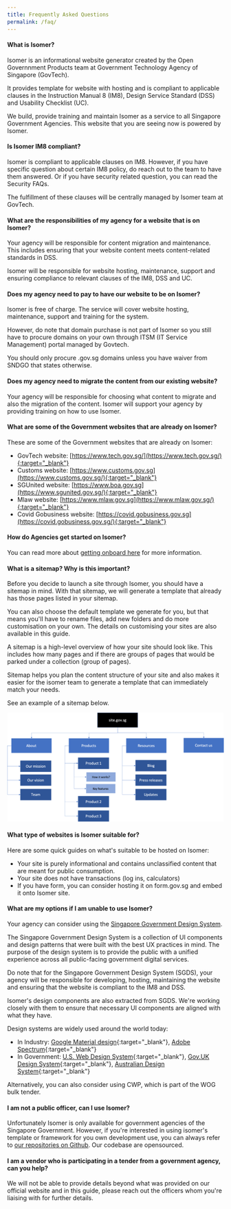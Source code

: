 ```yaml
---
title: Frequently Asked Questions
permalink: /faq/
---
```


#### **What is Isomer?**
Isomer is an informational website generator created by the Open Governnment Products team at Government Technology Agency of Singapore (GovTech).

It provides template for website with hosting and is compliant to applicable clauses in the Instruction Manual 8 (IM8), Design Service Standard (DSS) and Usability Checklist (UC). 

We build, provide training and maintain Isomer as a service to all Singapore Government Agencies. This website that you are seeing now is powered by Isomer.

#### **Is Isomer IM8 compliant?**
Isomer is compliant to applicable clauses on IM8. However, if you have specific question about certain IM8 policy, do reach out to the team to have them answered. Or if you have security related question, you can read the Security FAQs.

The fulfillment of these clauses will be centrally managed by Isomer team at GovTech.

#### **What are the responsibilities of my agency for a website that is on Isomer?**
Your agency will be responsible for content migration and maintenance. This includes ensuring that your website content meets content-related standards in DSS. 

Isomer will be responsible for website hosting, maintenance, support and ensuring compliance to relevant clauses of the IM8, DSS and UC.

#### **Does my agency need to pay to have our website to be on Isomer?**
Isomer is free of charge. The service will cover website hosting, maintenance, support and training for the system.

However, do note that domain purchase is not part of Isomer so you still have to procure domains on your own through ITSM (IT Service Management) portal managed by Govtech. 

You should only procure .gov.sg domains unless you have waiver from SNDGO that states otherwise.

#### **Does my agency need to migrate the content from our existing website?**
Your agency will be responsible for choosing what content to migrate and also the migration of the content. 
Isomer will support your agency by providing training on how to use Isomer.

#### **What are some of the Government websites that are already on Isomer?**
These are some of the Government websites that are already on Isomer:
* GovTech website: [https://www.tech.gov.sg/](https://www.tech.gov.sg/){:target="_blank"}
* Customs website: [https://www.customs.gov.sg](https://www.customs.gov.sg/){:target="_blank"} 
* SGUnited website: [https://www.boa.gov.sg](https://www.sgunited.gov.sg/){:target="_blank"}
* Mlaw website: [https://www.mlaw.gov.sg](https://www.mlaw.gov.sg/){:target="_blank"}
* Covid Gobusiness website: [https://covid.gobusiness.gov.sg](https://covid.gobusiness.gov.sg/){:target="_blank"}

#### **How do Agencies get started on Isomer?**
You can read more about [getting onboard here](/get-started/onboard/) for more information.

#### **What is a sitemap? Why is this important?**
Before you decide to launch a site through Isomer, you should have a sitemap in mind. With that sitemap, we will generate a template that already has those pages listed in your sitemap. 

You can also choose the default template we generate for you, but that means you'll have to rename files, add new folders and do more customisation on your own. The details on customising your sites are also available in this guide. 

A sitemap is a high-level overview of how your site should look like. This includes how many pages and if there are groups of pages that would be parked under a collection (group of pages).

Sitemap helps you plan the content structure of your site and also makes it easier for the isomer team to generate a template that can immediately match your needs. 

See an example of a sitemap below.

![sitemap](/images/sitemap.png)

#### **What type of websites is Isomer suitable for?**
Here are some quick guides on what's suitable to be hosted on Isomer:
- Your site is purely informational and contains unclassified content that are meant for public consumption.
- Your site does not have transactions (log ins, calculators)
- If you have form, you can consider hosting it on form.gov.sg and embed it onto Isomer site. 

#### **What are my options if I am unable to use Isomer?**
Your agency can consider using the [Singapore Government Design System](https://www.designsystem.gov.sg/). 

The Singapore Government Design System is a collection of UI components and design patterns that were built with the best UX practices in mind. The purpose of the design system is to provide the public with a unified experience across all public-facing government digital services.

Do note that for the Singapore Government Design System (SGDS), your agency will be responsible for developing, hosting, maintaining the website and ensuring that the website is compliant to the IM8 and DSS.

Isomer's design components are also extracted from SGDS. We're working closely with them to ensure that necessary UI components are aligned with what they have.

Design systems are widely used around the world today:
* In Industry: [Google Material design](https://material.io/design/){:target="_blank"}, [Adobe Spectrum](https://theblog.adobe.com/author/the-spectrum-design-team/){:target="_blank"}
* In Government: [U.S. Web Design System](https://designsystem.digital.gov/){:target="_blank"}, [Gov.UK Design System](https://design-system.service.gov.uk/){:target="_blank"}, [Australian Design System](https://designsystem.gov.au/){:target="_blank"}

Alternatively, you can also consider using CWP, which is part of the WOG bulk tender. 

#### **I am not a public officer, can I use Isomer?**

Unfortunately Isomer is only available for government agencies of the Singapore Government. However, if you're interested in using isomer's template or framework for you own development use, you can always refer to [our repositories on Github](https://github.com/isomerpages). Our codebase are opensourced. 

#### **I am a vendor who is participating in a tender from a government agency, can you help?**

We will not be able to provide details beyond what was provided on our official website and in this guide, please reach out the officers whom you're liaising with for further details.

